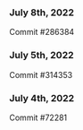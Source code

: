 ### July 8th, 2022

Commit #286384

### July 5th, 2022

Commit #314353


### July 4th, 2022

Commit #72281
